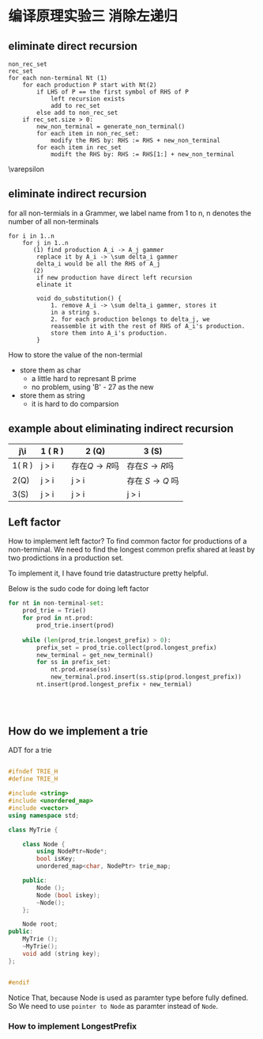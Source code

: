 # 编译原理实验三 消除左递归
## eliminate direct recursion
```
non_rec_set
rec_set
for each non-terminal Nt (1)
    for each production P start with Nt(2)
        if LHS of P == the first symbol of RHS of P
            left recursion exists
            add to rec_set
        else add to non_rec_set
    if rec_set.size > 0:
        new_non_terminal = generate_non_terminal()
        for each item in non_rec_set:
            modify the RHS by: RHS := RHS + new_non_terminal
        for each item in rec_set
            modift the RHS by: RHS := RHS[1:] + new_non_terminal
```
\varepsilon  

## eliminate indirect recursion
for all non-termials in a Grammer, we label name from 1 to n,
n denotes the number of all non-terminals

```
for i in 1..n
    for j in 1..n
       (1) find production A_i -> A_j gammer
        replace it by A_i -> \sum delta_i gammer
        delta_i would be all the RHS of A_j
       (2)
        if new production have direct left recursion
        elinate it

        void do_substitution() {
            1. remove A_i -> \sum delta_i gammer, stores it
            in a string s.
            2. for each production belongs to delta_j, we
            reassemble it with the rest of RHS of A_i's production.
            store them into A_i's production.
        }
```
How to store the value of the non-termial
- store them as char
    - a little hard to represant B prime
    - no problem, using 'B' - 27 as the new
- store them as string
    - it is hard to do comparsion
    
## example about eliminating indirect recursion 


| j\i  | 1 ( R ) | 2 (Q)           | 3 (S)             |
|------|-------|-----------------|-------------------|
| 1( R ) | j > i | 存在$Q \to R$吗 | 存在$S \to R$吗   |
| 2(Q) | j > i | j > i           | 存在 $S \to Q$ 吗 |
| 3(S) | j > i | j > i           | j > i             |


## Left factor
How to implement left factor?
To find common factor for productions of a non-terminal.
We need to find the longest common prefix shared at least
by two prodictions in a production set.

To implement it, I have found trie datastructure pretty helpful.

Below is the sudo code for doing left factor

```python
for nt in non-terminal-set:
    prod_trie = Trie()
    for prod in nt.prod:
        prod_trie.insert(prod)
    
    while (len(prod_trie.longest_prefix) > 0):
        prefix_set = prod_trie.collect(prod.longest_prefix)
        new_terminal = get_new_terminal()
        for ss in prefix_set:
            nt.prod.erase(ss)
            new_terminal.prod.insert(ss.stip(prod.longest_prefix))
        nt.insert(prod.longest_prefix + new_termial)
        
    
        
```

## How do we implement a trie
ADT for a trie
```cpp

#ifndef TRIE_H
#define TRIE_H

#include <string>
#include <unordered_map>
#include <vector>
using namespace std;

class MyTrie {

    class Node {
        using NodePtr=Node*;
        bool isKey;
        unordered_map<char, NodePtr> trie_map;

    public:
        Node ();
        Node (bool iskey);
        ~Node();
    };

    Node root;
public:
    MyTrie ();
    ~MyTrie();
    void add (string key);
};


#endif
```

Notice That, because Node is used as paramter type before fully 
defined. So We need to use `pointer to Node` as paramter instead 
of `Node`.


### How to implement LongestPrefix
